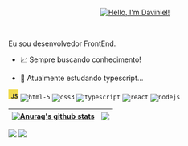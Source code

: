<p align="center"><a href="https://anuraghazra.github.io"><img width="80%" alt="Hello, I'm Daviniel!"/></a></p>

<br />

Eu sou desenvolvedor FrontEnd.

- 📈 Sempre buscando conhecimento!

- 💬 Atualmente estudando typescript...

<code><img height="20" alt="javascript" src="https://raw.githubusercontent.com/github/explore/80688e429a7d4ef2fca1e82350fe8e3517d3494d/topics/javascript/javascript.png"></code>
<code><img height="20" alt="html-5" src="https://img.icons8.com/color/48/000000/html-5--v1.png"></code>
<code><img height="20" alt="css3" src="https://img.icons8.com/color/48/000000/css3.png"></code>
<code><img height="20" alt="typescript" src="https://img.icons8.com/color/48/000000/typescript.png"></code>
<code><img height="20" alt="react" src="https://img.icons8.com/ultraviolet/40/000000/react--v1.png"></code>
<code><img height="20" alt="nodejs" src="https://img.icons8.com/fluency/48/000000/node-js.png"></code>  

| <a href="https://github.com/Daviniel/github-readme-stats"><img align="center" src="https://github-readme-stats.vercel.app/api?username=Daviniel&show_icons=true&include_all_commits=true&theme=buefy&hide_border=true" alt="Anurag's github stats" /></a> | <a href="https://github.com/Daviniel/github-readme-stats"><img align="center" src="https://github-readme-stats.vercel.app/api/top-langs/?username=Daviniel&layout=compact&theme=buefy&hide_border=true" /></a> |
| ------------- | ------------- |

<div
  <a href="https://www.linkedin.com/in/daviniel-nascimento-b598a2210/" target="_blank"><img src="https://img.shields.io/badge/-LinkedIn-%230077B5?style=for-the-badge&logo=linkedin&logoColor=white" target="_blank"></a>
  <a href = "eng.daviniel@gmail.com"><img src="https://img.shields.io/badge/-Gmail-%23333?style=for-the-badge&logo=gmail&logoColor=white" target="_blank"></a>
</div>
